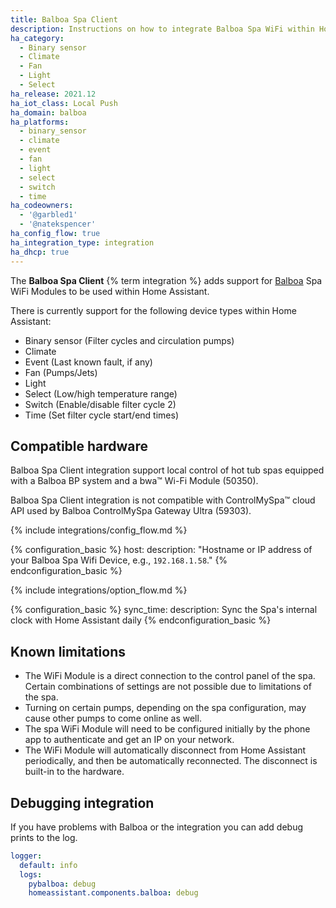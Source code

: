 ```yaml
---
title: Balboa Spa Client
description: Instructions on how to integrate Balboa Spa WiFi within Home Assistant.
ha_category:
  - Binary sensor
  - Climate
  - Fan
  - Light
  - Select
ha_release: 2021.12
ha_iot_class: Local Push
ha_domain: balboa
ha_platforms:
  - binary_sensor
  - climate
  - event
  - fan
  - light
  - select
  - switch
  - time
ha_codeowners:
  - '@garbled1'
  - '@natekspencer'
ha_config_flow: true
ha_integration_type: integration
ha_dhcp: true
---
```


The **Balboa Spa Client** {% term integration %} adds support for [Balboa](https://www.balboawatergroup.com/) Spa WiFi Modules to be used within Home Assistant.

There is currently support for the following device types within Home Assistant:

- Binary sensor (Filter cycles and circulation pumps)
- Climate
- Event (Last known fault, if any)
- Fan (Pumps/Jets)
- Light
- Select (Low/high temperature range)
- Switch (Enable/disable filter cycle 2)
- Time (Set filter cycle start/end times)

## Compatible hardware

Balboa Spa Client integration support local control of hot tub spas equipped with a Balboa BP system and a bwa™ Wi-Fi Module (50350).

Balboa Spa Client integration is not compatible with ControlMySpa™ cloud API used by Balboa ControlMySpa Gateway Ultra (59303).

{% include integrations/config_flow.md %}

{% configuration_basic %}
host:
  description: "Hostname or IP address of your Balboa Spa Wifi Device, e.g., `192.168.1.58`."
{% endconfiguration_basic %}

{% include integrations/option_flow.md %}

{% configuration_basic %}
sync_time:
  description: Sync the Spa's internal clock with Home Assistant daily
{% endconfiguration_basic %}

## Known limitations

- The WiFi Module is a direct connection to the control panel of the spa. Certain combinations of settings are not possible due to limitations of the spa.
- Turning on certain pumps, depending on the spa configuration, may cause other pumps to come online as well.
- The spa WiFi Module will need to be configured initially by the phone app to authenticate and get an IP on your network.
- The WiFi Module will automatically disconnect from Home Assistant periodically, and then be automatically reconnected. The disconnect is built-in to the hardware.

## Debugging integration

If you have problems with Balboa or the integration you can add debug prints to the log.

```yaml
logger:
  default: info
  logs:
    pybalboa: debug
    homeassistant.components.balboa: debug
```
